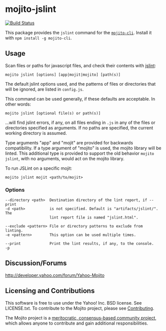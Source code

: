 mojito-jslint
==========
[![Build Status](https://travis-ci.org/isao/mojito-cli-jslint.png?branch=rewrite)](https://travis-ci.org/isao/mojito-cli-jslint)

This package provides the `jslint` command for the [`mojito-cli`](https://github.com/yahoo/mojito-cli). Install it with `npm install -g mojito-cli`.

Usage
-----

Scan files or paths for javascript files, and check their contents with [jslint](http://www.jslint.com/):

    mojito jslint [options] [app|mojit|mojito] [path(s)]

The default jslint options used, and the patterns of files or directories that will be ignored, are listed in `config.js`.

This command can be used generally, if these defaults are acceptable. In other words:

    mojito jslint [optional file(s) or path(s)]

...will find jslint errors, if any, on all files ending in `.js` in any of the files or directories specified as arguments. If no paths are specified, the current working directory is assumed.

Type arguments "app" and "mojit" are provided for backwards compatibility. If a type argument of "mojito" is used, the mojito library will be linted. This additional type is provided to support the old behavior `mojito jslint`, with no arguments, would act on the mojito library.

To run JSLint on a specific mojit:

    mojito jslint mojit <path/to/mojit>

### Options

    --directory <path>  Destination directory of the lint report, if --print
    -d <path>           is not specified. Default is "artifacts/jslint/". The
                        lint report file is named "jslint.html".

    --exclude <pattern> File or directory patterns to exclude from linting.
    -e <pattern>        This option can be used multiple times.

    --print             Print the lint results, if any, to the console.
    -p

Discussion/Forums
-----------------

http://developer.yahoo.com/forum/Yahoo-Mojito

Licensing and Contributions
---------------------------

This software is free to use under the Yahoo! Inc. BSD license. See LICENSE.txt. To contribute to the Mojito project, please
see [Contributing](https://github.com/yahoo/mojito/wiki/Contributing-Code-to-Mojito).

The Mojito project is a [meritocratic, consensus-based community project](https://github.com/yahoo/mojito/wiki/Governance-Model),
which allows anyone to contribute and gain additional responsibilities.
